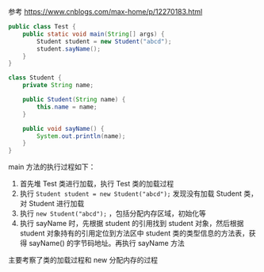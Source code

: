参考 https://www.cnblogs.com/max-home/p/12270183.html

```java
public class Test {
    public static void main(String[] args) {
        Student student = new Student("abcd");
        student.sayName();
    }
}

class Student {
    private String name;

    public Student(String name) {
        this.name = name;
    }

    public void sayName() {
        System.out.println(name);
    }
}
```

main 方法的执行过程如下：

1. 首先堆 Test 类进行加载，执行 Test 类的加载过程
2. 执行 `Student student = new Student("abcd");` 发现没有加载 Student 类，对 Student 进行加载
3. 执行 `new Student("abcd");` ，包括分配内存区域，初始化等
4. 执行 sayName 时，先根据 student 的引用找到 student 对象，然后根据 student 对象持有的引用定位到方法区中 student 类的类型信息的方法表，获得 sayName() 的字节码地址。再执行 sayName 方法

主要考察了类的加载过程和 new 分配内存的过程

